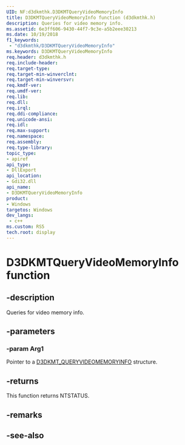 ```yaml
---
UID: NF:d3dkmthk.D3DKMTQueryVideoMemoryInfo
title: D3DKMTQueryVideoMemoryInfo function (d3dkmthk.h)
description: Queries for video memory info.
ms.assetid: 6e3ff606-9430-44f7-9c3e-a5b2eee30213
ms.date: 10/19/2018
f1_keywords:
 - "d3dkmthk/D3DKMTQueryVideoMemoryInfo"
ms.keywords: D3DKMTQueryVideoMemoryInfo
req.header: d3dkmthk.h
req.include-header:
req.target-type:
req.target-min-winverclnt:
req.target-min-winversvr:
req.kmdf-ver:
req.umdf-ver:
req.lib:
req.dll:
req.irql: 
req.ddi-compliance:
req.unicode-ansi:
req.idl:
req.max-support:
req.namespace:
req.assembly:
req.type-library: 
topic_type: 
- apiref
api_type: 
- DllExport
api_location: 
- Gdi32.dll
api_name: 
- D3DKMTQueryVideoMemoryInfo
product:
- Windows
targetos: Windows
dev_langs:
 - c++
ms.custom: RS5
tech.root: display
---
```


# D3DKMTQueryVideoMemoryInfo function


## -description

Queries for video memory info.

## -parameters

### -param Arg1

Pointer to a [D3DKMT_QUERYVIDEOMEMORYINFO](ns-d3dkmthk-_d3dkmt_queryvideomemoryinfo.md) structure.

## -returns

This function returns NTSTATUS.

## -remarks

## -see-also
